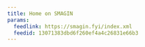 ```yaml
---
title: Home on SMAGIN
params:
  feedlink: https://smagin.fyi/index.xml
  feedid: 13071383dbd6f260ef4a4c26831e66b3
---
```

